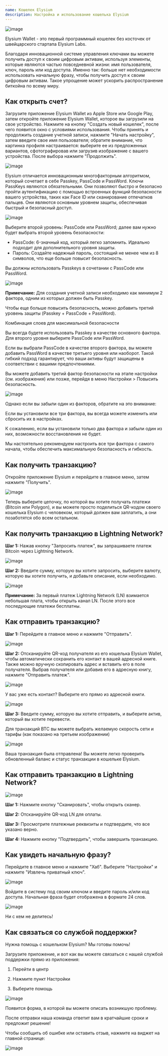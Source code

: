 ```yaml
---
name: Кошелек Elysium
description: Настройка и использование кошелька Elysium
---
```

![image](assets/cover.webp)

Elysium Wallet - это первый программный кошелек без косточек от швейцарского стартапа Elysium Labs.

Благодаря инновационной системе управления ключами вы можете получить доступ к своим цифровым активам, используя элементы, которые являются частью повседневной жизни: имя пользователя, ключ, пароль или код доступа. Именно так: больше нет необходимости использовать начальную фразу, чтобы получить доступ к своим цифровым активам. Такое упрощение может ускорить распространение биткойна по всему миру.

## Как открыть счет?

Загрузите приложение Elysium Wallet из Apple Store или Google Play, затем откройте приложение Elysium Wallet, которое вы загрузили на свое устройство. Нажмите на кнопку "Создать новый кошелек", после чего появится окно с условиями использования. Чтобы принять и продолжить создание учетной записи, нажмите "Начать настройку", затем введите свое имя пользователя; обратите внимание, что картинка профиля настраивается: выберите ее из предложенных вариантов, сфотографировав или загрузив изображение с вашего устройства. После выбора нажмите "Продолжить".

![image](assets/en/02.webp)

Elysium отличается инновационным многофакторным алгоритмом, который сочетает в себе Passkey, PassCode и PassWord. Ключи PassKeys являются обязательными. Они позволяют быстро и безопасно пройти аутентификацию с помощью встроенных функций безопасности вашего устройства, таких как Face ID или сканирование отпечатков пальцев. Они являются основным уровнем защиты, обеспечивая быстрый и безопасный доступ.

![image](assets/en/03.webp)

Выберите второй уровень: PassCode или PassWord; далее вам нужно будет выбрать второй уровень безопасности:


- PassCode: 6-значный код, который легко запомнить. Идеально подходит для дополнительного уровня защиты.
- Пароль: Создайте надежный пароль, состоящий не менее чем из 8 символов, что еще больше повысит безопасность.

Вы должны использовать Passkeys в сочетании с PassCode или PassWord.

![image](assets/en/04.webp)

**Примечание:** Для создания учетной записи необходимо как минимум 2 фактора, одним из которых должен быть Passkey.

Чтобы еще больше повысить безопасность, можно добавить третий уровень защиты (Passkey + PassCode + PassWord).

Комбинация слоев для максимальной безопасности

Вы всегда будете использовать Passkey в качестве основного фактора. Для второго уровня выберите PassCode или PassWord.

Если вы выбрали PassCode в качестве второго фактора, вы можете добавить PassWord в качестве третьего уровня или наоборот. Такой гибкий подход гарантирует, что ваши активы будут защищены в соответствии с вашими предпочтениями.

Вы можете добавить третий фактор безопасности на этапе настройки (см. изображения) или позже, перейдя в меню Настройки > Повысить безопасность.

![image](assets/en/05.webp)

Однако если вы забыли один из факторов, обратите на это внимание:

Если вы установили все три фактора, вы всегда можете изменить или сбросить их в настройках.

К сожалению, если вы установили только два фактора и забыли один из них, возможности восстановления не будет.

Мы настоятельно рекомендуем настроить все три фактора с самого начала, чтобы обеспечить максимальную безопасность и гибкость.

## Как получить транзакцию?

Откройте приложение Elysium и перейдите в главное меню, затем нажмите "Получить".

![image](assets/en/06.webp)

Теперь выберите цепочку, по которой вы хотите получать платежи (Bitcoin или Polygon), и вы можете просто поделиться QR-кодом своего кошелька Elysium с человеком, который должен вам заплатить, а они позаботятся обо всем остальном.

## Как получить транзакцию в Lightning Network?

**Шаг 1:** Нажав кнопку "Запросить платеж", вы запрашиваете платеж Bitcoin через Lightning Network.

![image](assets/en/07.webp)

**Шаг 2:** Введите сумму, которую вы хотите запросить, выберите валюту, которую вы хотите получить, и добавьте описание, если необходимо.

![image](assets/en/08.webp)

**Примечание:** За первый платеж Lightning Network (LN) взимается небольшая плата, чтобы открыть канал LN. После этого все последующие платежи бесплатны.

## Как отправить транзакцию?

**Шаг 1:** Перейдите в главное меню и нажмите "Отправить".

![image](assets/en/09.webp)

**Шаг 2:** Отсканируйте QR-код получателя из его кошелька Elysium Wallet, чтобы автоматически сохранить его контакт в вашей адресной книге. Также можно вручную скопировать адрес и вставить его в поле получателя. Выбрав получателя или добавив его в адресную книгу, нажмите "Отправить платеж".

![image](assets/en/10.webp)

У вас уже есть контакт? Выберите его прямо из адресной книги.

![image](assets/en/11.webp)

**Шаг 3:** Введите сумму, которую вы хотите отправить, и выберите актив, который вы хотите перевести.

Для транзакций BTC вы можете выбрать желаемую скорость сети и тарифы (как показано на третьем изображении)

![image](assets/en/12.webp)

Ваша транзакция была отправлена! Вы можете легко проверить обновленный баланс и статус транзакции в кошельке Elysium.

## Как отправить транзакцию в Lightning Network?

![image](assets/en/13.webp)

**Шаг 1:** Нажмите кнопку "Сканировать", чтобы открыть сканер.

**Шаг 2:** Отсканируйте QR-код LN для оплаты.

**Шаг 3:** Просмотрите платежные реквизиты и подтвердите, что все указано верно.

**Шаг 4:** Нажмите кнопку "Подтвердить", чтобы завершить транзакцию.

## Как увидеть начальную фразу?

Перейдите в главное меню и нажмите "Хаб". Выберите "Настройки" и нажмите "Извлечь приватный ключ".

![image](assets/en/14.webp)

Войдите в систему под своим ключом и введите пароль и/или код доступа. Начальная фраза будет отображена в формате 24 слов.

![image](assets/en/15.webp)

Ни с кем не делитесь!

## Как связаться со службой поддержки?

Нужна помощь с кошельком Elysium? Мы готовы помочь!

Загрузите приложение, и вот как вы можете связаться с нашей службой поддержки прямо из приложения:

1. Перейти в центр

2. Нажмите пункт Настройки

3. Выберите помощь

![image](assets/en/16.webp)

Появится форма, в которой вы можете описать возникшую проблему.

После отправки наша команда ответит вам в кратчайшие сроки и предложит решение!

Чтобы сообщить об ошибке или оставить отзыв, нажмите на виджет на главной странице:

![image](assets/en/17.webp)